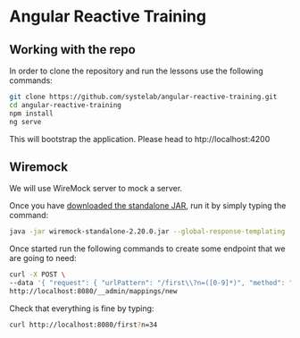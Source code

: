 # Angular Reactive Training


## Working with the repo

In order to clone the repository and run the lessons use the following commands:

```bash
git clone https://github.com/systelab/angular-reactive-training.git
cd angular-reactive-training
npm install
ng serve
```

This will bootstrap the application. Please head to htp://localhost:4200

## Wiremock

We will use WireMock server to mock a server.

Once you have [downloaded the standalone JAR](http://repo1.maven.org/maven2/com/github/tomakehurst/wiremock-standalone/2.20.0/wiremock-standalone-2.20.0.jar), run it by simply typing the command:

```bash
java -jar wiremock-standalone-2.20.0.jar --global-response-templating
```

Once started run the following commands to create some endpoint that we are going to need:

```bash
curl -X POST \
--data '{ "request": { "urlPattern": "/first\\?n=([0-9]*)", "method": "GET" }, "response": { "status": 200, "headers": { "Content-Type" : "application/json", "Access-Control-Allow-Origin" : "*", "Access-Control-Allow-Methods" : "*", "Access-Control-Allow-Headers": "Accept, Content-Type, Content-Encoding, Server, Transfer-Encoding", "X-Content-Type-Options" : "nosniff", "x-frame-options" : "DENY", "x-xss-protection" : "1; mode=block" }, "body": "{{request.requestLine.query.n}}", "fixedDelayMilliseconds": 2000, "transformers": ["response-template"] }}' \
http://localhost:8080/__admin/mappings/new
```


Check that everything is fine by typing:

```bash
curl http://localhost:8080/first?n=34
````
